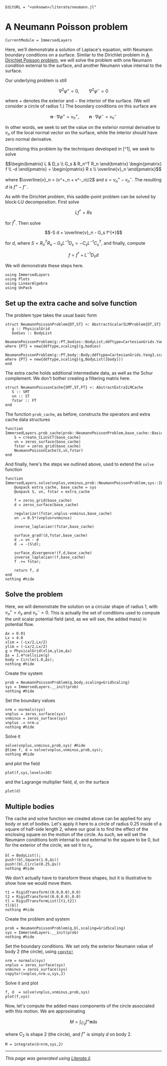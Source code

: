 ```@meta
EditURL = "<unknown>/literate/neumann.jl"
```

# A Neumann Poisson problem

```@meta
CurrentModule = ImmersedLayers
```

Here, we'll demonstrate a solution of Laplace's equation,
with Neumann boundary conditions on a surface. Similar to the
Dirichlet problem in [A Dirichlet Poisson problem](@ref), we will solve the
problem with one Neumann condition external to the surface,
and another Neumann value internal to the surface.

Our underlying problem is still

$$\nabla^2\varphi^+ = 0,\qquad \nabla^2\varphi^- = 0$$

where $+$ denotes the exterior and $-$ the interior of the surface. (We will
consider a circle of radius 1.) The boundary conditions on this surface are

$$\mathbf{n}\cdot\nabla\varphi^+ = v^+_n, \qquad \mathbf{n}\cdot\nabla\varphi^- = v^-_n$$

In other words, we seek to set the value on the exterior normal derivative to $v_n$
of the local normal vector on the surface, while the interior should have zero normal
derivative.

Discretizing this problem by the techniques developed in [^1], we seek to solve

$$\begin{bmatrix} L & D_s \\ G_s & R_n^T R_n \end{bmatrix} \begin{pmatrix} f \\ -d \end{pmatrix} = \begin{pmatrix} R s \\ \overline{v}_n \end{pmatrix}$$

where $\overline{v}_n = (v^+_n + v^-_n)/2$ and $s = v^+_n - v^-_n$. The resulting
$d$ is $f^+-f^-$.

As with the Dirichlet problem, this saddle-point problem can be solved by block-LU decomposition. First solve

$$L f^{*} = R s$$

for $f^*$. Then solve

$$-S d = \overline{v}_n - G_s f^{*}$$

for $d$, where $S = R_n^T R_n - G_s L^{-1} D_s = -C_s L^{-1}C_s^T$, and finally, compute

$$f = f^{*} + L^{-1}D_s d$$

We will demonstrate these steps here.

````@example neumann
using ImmersedLayers
using Plots
using LinearAlgebra
using UnPack
````

## Set up the extra cache and solve function
The problem type takes the usual basic form

````@example neumann
struct NeumannPoissonProblem{DT,ST} <: AbstractScalarILMProblem{DT,ST}
   g :: PhysicalGrid
   bodies :: BodyList
   NeumannPoissonProblem(g::PT,bodies::BodyList;ddftype=CartesianGrids.Yang3,scaling=IndexScaling) where {PT} = new{ddftype,scaling}(g,bodies)
   NeumannPoissonProblem(g::PT,body::Body;ddftype=CartesianGrids.Yang3,scaling=IndexScaling) where {PT} = new{ddftype,scaling}(g,BodyList([body]))
end
````

The extra cache holds additional intermediate data, as well as
the Schur complement. We don't bother creating a filtering matrix here.

````@example neumann
struct NeumannPoissonCache{SMT,ST,FT} <: AbstractExtraILMCache
   S :: SMT
   vn :: ST
   fstar :: FT
end
````

The function `prob_cache`, as before, constructs the operators and extra
cache data structures

````@example neumann
function ImmersedLayers.prob_cache(prob::NeumannPoissonProblem,base_cache::BasicILMCache)
    S = create_CLinvCT(base_cache)
    vn = zeros_surface(base_cache)
    fstar = zeros_grid(base_cache)
    NeumannPoissonCache(S,vn,fstar)
end
````

And finally, here's the steps we outlined above, used to
extend the `solve` function

````@example neumann
function ImmersedLayers.solve(vnplus,vnminus,prob::NeumannPoissonProblem,sys::ILMSystem)
    @unpack extra_cache, base_cache = sys
    @unpack S, vn, fstar = extra_cache

    f = zeros_grid(base_cache)
    d = zeros_surface(base_cache)

    regularize!(fstar,vnplus-vnminus,base_cache)
    vn .= 0.5*(vnplus+vnminus)

    inverse_laplacian!(fstar,base_cache)

    surface_grad!(d,fstar,base_cache)
    d .= vn - d
    d .= -(S\d);

    surface_divergence!(f,d,base_cache)
    inverse_laplacian!(f,base_cache)
    f .+= fstar;

    return f, d
end
nothing #hide
````

## Solve the problem
Here, we will demonstrate the solution on a circular shape of radius 1,
with $v_n^+ = n_x$ and $v_n^- = 0$. This is actually the set of conditions
used to compute the unit scalar potential field (and, as we will see, the added mass) in potential flow.

````@example neumann
Δx = 0.01
Lx = 4.0
xlim = (-Lx/2,Lx/2)
ylim = (-Lx/2,Lx/2)
g = PhysicalGrid(xlim,ylim,Δx)
Δs = 1.4*cellsize(g)
body = Circle(1.0,Δs);
nothing #hide
````

Create the system

````@example neumann
prob = NeumannPoissonProblem(g,body,scaling=GridScaling)
sys = ImmersedLayers.__init(prob)
nothing #hide
````

Set the boundary values

````@example neumann
nrm = normals(sys)
vnplus = zeros_surface(sys)
vnminus = zeros_surface(sys)
vnplus .= nrm.u
nothing #hide
````

Solve it

````@example neumann
solve(vnplus,vnminus,prob,sys) #hide
@time f, d = solve(vnplus,vnminus,prob,sys);
nothing #hide
````

and plot the field

````@example neumann
plot(f,sys,levels=30)
````

and the Lagrange multiplier field, $d$, on the surface

````@example neumann
plot(d)
````

## Multiple bodies
The cache and solve function we created above can be applied for
any body or set of bodies. Let's apply it here to a circle of radius 0.25 inside of a
square of half-side length 2, where our goal is to find the effect of the enclosing square
on the motion of the circle. As such, we will set the Neumann conditions
both internal to and external to the square to be 0, but for the exterior of the
circle, we set it to $n_x$.

````@example neumann
bl = BodyList();
push!(bl,Square(1.0,Δs))
push!(bl,Circle(0.25,Δs))
nothing #hide
````

We don't actually have to transform these shapes, but it is
illustrative to show how we would move them.

````@example neumann
t1 = RigidTransform((0.0,0.0),0.0)
t2 = RigidTransform((0.0,0.0),0.0)
tl = RigidTransformList([t1,t2])
tl(bl)
nothing #hide
````

Create the problem and system

````@example neumann
prob = NeumannPoissonProblem(g,bl,scaling=GridScaling)
sys = ImmersedLayers.__init(prob)
nothing #hide
````

Set the boundary conditions. We set only the exterior Neumann value
of body 2 (the circle), using [`copyto!`](@ref)

````@example neumann
nrm = normals(sys)
vnplus = zeros_surface(sys)
vnminus = zeros_surface(sys)
copyto!(vnplus,nrm.u,sys,2)
````

Solve it and plot

````@example neumann
f, d  = solve(vnplus,vnminus,prob,sys)
plot(f,sys)
````

Now, let's compute the added mass components of the circle associated
with this motion. We are approximating

$$M = \int_{C_2} f^+ \mathbf{n}\mathrm{d}s$$

where $C_2$ is shape 2 (the circle), and $f^+$ is simply $d$ on body 2.

````@example neumann
M = integrate(d∘nrm,sys,2)
````

---

*This page was generated using [Literate.jl](https://github.com/fredrikekre/Literate.jl).*

